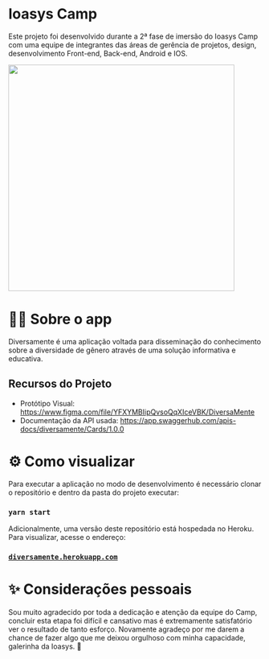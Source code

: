 # Ioasys Camp

Este projeto foi desenvolvido durante a 2ª fase de imersão do Ioasys Camp com uma equipe de integrantes das áreas de gerência de projetos, design, desenvolvimento Front-end, Back-end, Android e IOS.

<img src="https://user-images.githubusercontent.com/42072854/120115030-45f68a00-c158-11eb-830f-e8e0dbe2637b.png" width="auto" height="450" />

# 🏳‍🌈 Sobre o app

Diversamente é uma aplicação voltada para disseminação do conhecimento sobre a diversidade de gênero através de uma solução informativa e educativa.

## Recursos do Projeto
- Protótipo Visual: https://www.figma.com/file/YFXYMBIipQvsoQqXIceVBK/DiversaMente
- Documentação da API usada: https://app.swaggerhub.com/apis-docs/diversamente/Cards/1.0.0

# ⚙ Como visualizar

Para executar a aplicação no modo de desenvolvimento é necessário clonar o repositório e dentro da pasta do projeto executar:

### `yarn start`

Adicionalmente, uma versão deste repositório está hospedada no Heroku. Para visualizar, acesse o endereço:

### [`diversamente.herokuapp.com`](https://diversamente.herokuapp.com/)

# ✨ Considerações pessoais

Sou muito agradecido por toda a dedicação e atenção da equipe do Camp, concluir esta etapa foi difícil e cansativo mas é extremamente satisfatório ver o resultado de tanto esforço. Novamente agradeço por me darem a chance de fazer algo que me deixou orgulhoso com minha capacidade, galerinha da Ioasys. 💖
